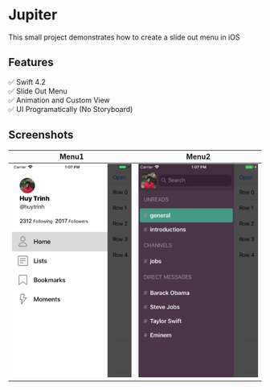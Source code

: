 # Jupiter

This small project demonstrates how to create a slide out menu in iOS

## Features
:white_check_mark: Swift 4.2 <br/>
:white_check_mark: Slide Out Menu <br/>
:white_check_mark: Animation and Custom View <br/>
:white_check_mark: UI Programatically (No Storyboard) <br/>

## Screenshots

| Menu1     | Menu2   | 
| :-------------: | :-------------: | 
| ![Menu1](screenshot/menu1.png) | ![Menu2](screenshot/menu2.png) |


